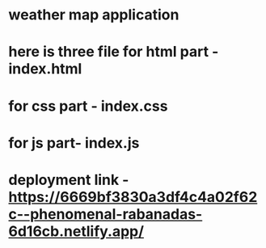 # weather map application
# here is three file for html part -index.html 
# for css part - index.css
# for js part- index.js
# deployment link - https://6669bf3830a3df4c4a02f62c--phenomenal-rabanadas-6d16cb.netlify.app/